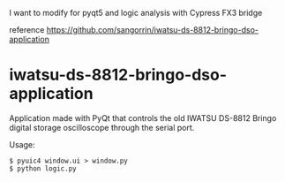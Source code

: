 I want to modify for pyqt5 and logic analysis with Cypress FX3 bridge

reference  https://github.com/sangorrin/iwatsu-ds-8812-bringo-dso-application

# iwatsu-ds-8812-bringo-dso-application
Application made with PyQt that controls the old IWATSU  DS-8812 Bringo digital storage oscilloscope through the serial port.

Usage:

    $ pyuic4 window.ui > window.py
    $ python logic.py

